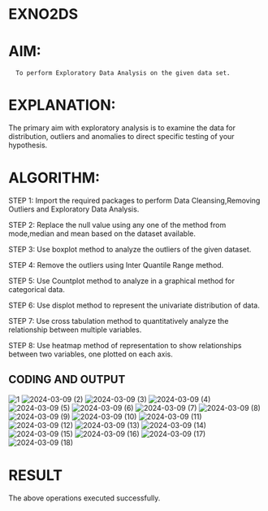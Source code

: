 # EXNO2DS
# AIM:
      To perform Exploratory Data Analysis on the given data set.
      
# EXPLANATION:
  The primary aim with exploratory analysis is to examine the data for distribution, outliers and anomalies to direct specific testing of your hypothesis.
  
# ALGORITHM:
STEP 1: Import the required packages to perform Data Cleansing,Removing Outliers and Exploratory Data Analysis.

STEP 2: Replace the null value using any one of the method from mode,median and mean based on the dataset available.

STEP 3: Use boxplot method to analyze the outliers of the given dataset.

STEP 4: Remove the outliers using Inter Quantile Range method.

STEP 5: Use Countplot method to analyze in a graphical method for categorical data.

STEP 6: Use displot method to represent the univariate distribution of data.

STEP 7: Use cross tabulation method to quantitatively analyze the relationship between multiple variables.

STEP 8: Use heatmap method of representation to show relationships between two variables, one plotted on each axis.

## CODING AND OUTPUT
![1](https://github.com/PREM3112/EXNO2DS/assets/145449383/e258f587-cbb4-474d-986d-c58d4b6c3908)
![2024-03-09 (2)](https://github.com/PREM3112/EXNO2DS/assets/145449383/fa71fd23-e42b-46fa-923f-690772e68e8b)
![2024-03-09 (3)](https://github.com/PREM3112/EXNO2DS/assets/145449383/5a276c36-27e4-43fe-b989-1b847d1f2663)
![2024-03-09 (4)](https://github.com/PREM3112/EXNO2DS/assets/145449383/7f276337-3767-452f-97f7-34554a0cf6cc)
![2024-03-09 (5)](https://github.com/PREM3112/EXNO2DS/assets/145449383/0a4edf27-f223-4af6-911d-890a6d817543)
![2024-03-09 (6)](https://github.com/PREM3112/EXNO2DS/assets/145449383/504612ca-8f83-42a4-865c-1ae41226f21f)
![2024-03-09 (7)](https://github.com/PREM3112/EXNO2DS/assets/145449383/4ed05257-d7e6-47b8-b464-ddc173e853c5)
![2024-03-09 (8)](https://github.com/PREM3112/EXNO2DS/assets/145449383/b385e01f-c49a-48ec-9a31-181ff2af577e)
![2024-03-09 (9)](https://github.com/PREM3112/EXNO2DS/assets/145449383/97b6e315-a04c-420a-8525-f1c73d41917f)
![2024-03-09 (10)](https://github.com/PREM3112/EXNO2DS/assets/145449383/938baf54-8276-4e39-ae5f-ebff43d8cd17)
![2024-03-09 (11)](https://github.com/PREM3112/EXNO2DS/assets/145449383/2a731394-be3a-45b1-bdaf-fed35baa79b7)
![2024-03-09 (12)](https://github.com/PREM3112/EXNO2DS/assets/145449383/1a2dbdf3-d5ff-439a-a85b-044a3a8490cd)
![2024-03-09 (13)](https://github.com/PREM3112/EXNO2DS/assets/145449383/99dd0d60-0ea1-4763-93ec-d8abbf104d86)
![2024-03-09 (14)](https://github.com/PREM3112/EXNO2DS/assets/145449383/841fec84-b717-4746-ab53-eb59f3c5f914)
![2024-03-09 (15)](https://github.com/PREM3112/EXNO2DS/assets/145449383/179ab899-4cfc-4087-b3b3-56f63f735e31)
![2024-03-09 (16)](https://github.com/PREM3112/EXNO2DS/assets/145449383/6ac7e445-8443-47ae-a595-2e42f8ce00de)
![2024-03-09 (17)](https://github.com/PREM3112/EXNO2DS/assets/145449383/90934025-11eb-4306-8a65-c3cdfb7fa0b2)
![2024-03-09 (18)](https://github.com/PREM3112/EXNO2DS/assets/145449383/082d0890-982f-4d13-9042-cefbeb183884)




# RESULT
The above operations executed successfully.
